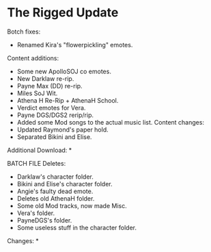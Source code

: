 # The Rigged Update

Botch fixes:
  * Renamed Kira's "flowerpickling" emotes.
  
Content additions:
  * Some new ApolloSOJ co emotes.
  * New Darklaw re-rip.
  * Payne Max (DD) re-rip.
  * Miles SoJ Wit.
  * Athena H Re-Rip + AthenaH School.
  * Verdict emotes for Vera.
  * Payne DGS/DGS2 rerip/rip.
  * Added some Mod songs to the actual music list.
Content changes:
  * Updated Raymond's paper hold.
  * Separated Bikini and Elise.

Additional Download:
  * 
 
BATCH FILE
Deletes:
  * Darklaw's character folder.
  * Bikini and Elise's character folder.
  * Angie's faulty dead emote.
  * Deletes old AthenaH folder.
  * Some old Mod tracks, now made Misc.
  * Vera's folder.
  * PayneDGS's folder.
  * Some useless stuff in the character folder.
  
Changes:
  * 
 
